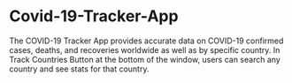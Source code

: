 # Covid-19-Tracker-App
The COVID-19 Tracker App provides accurate data on COVID-19 confirmed cases, deaths, and recoveries worldwide as well as by specific country.
In Track Countries Button at the bottom of the window, users can search any country and see stats for that country.

